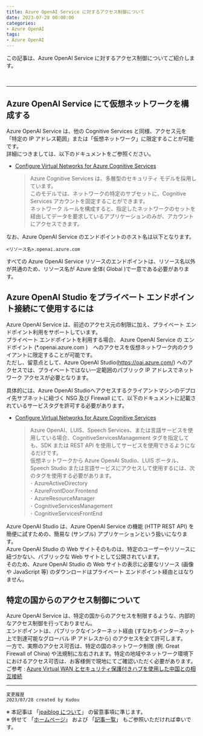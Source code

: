 ```yaml
---
title: Azure OpenAI Service に対するアクセス制御について
date: 2023-07-28 00:00:00
categories:
- Azure OpenAI
tags:
- Azure OpenAI
---
```

この記事は、Azure OpenAI Service に対するアクセス制御についてご紹介します。

<!-- more -->
<br>



***

## Azure OpenAI Service にて仮想ネットワークを構成する

Azure OpenAI Service は、他の Cognitive Services と同様、アクセス元を「特定の IP アドレス範囲」または「仮想ネットワーク」に限定することが可能です。  
詳細につきましては、以下のドキュメントをご参照ください。

- [Configure Virtual Networks for Azure Cognitive Services](https://learn.microsoft.com/en-us/azure/cognitive-services/cognitive-services-virtual-networks?tabs=portal)

  > Azure Cognitive Services は、多層型のセキュリティ モデルを採用しています。   
  > このモデルでは、ネットワークの特定のサブセットに、Cognitive Services アカウントを固定することができます。  
  > ネットワーク ルールを構成すると、指定したネットワークのセットを経由してデータを要求しているアプリケーションのみが、アカウントにアクセスできます。

なお、Azure OpenAI Service のエンドポイントのホスト名は以下となります。
```
<リソース名>.openai.azure.com
```
すべての Azure OpenAI Service リソースのエンドポイントは、リソース名以外が共通のため、リソース名が Azure 全体( Global )で一意である必要があります。

## Azure OpenAI Studio をプライベート エンドポイント接続にて使用するには
<!-- TrackingID#2305100060000313 -->

Azure OpenAI Service は、前述のアクセス元の制限に加え、プライベート エンドポイント利用をサポートしています。  
プライベート エンドポイントを利用する場合、 Azure OpenAI Service の エンドポイント (*.openai.azure.com )　へのアクセスを仮想ネットワーク内のクライアントに限定することが可能です。  
ただし、留意点として、Azure OpenAI Studio(https://oai.azure.com/)  へのアクセスでは、プライベートではない一定範囲のパブリック IP アドレスでネットワーク アクセスが必要となります。  

具体的には、Azure OpenAI Studioへアクセスするクライアントマシンのデプロイ先サブネットに紐づく NSG 及び Firewall にて、以下のドキュメントに記載されているサービスタグを許可する必要があります。  

- [Configure Virtual Networks for Azure Cognitive Services](https://learn.microsoft.com/en-us/azure/cognitive-services/cognitive-services-virtual-networks?tabs=portal)
  > Azure OpenAI、LUIS、Speech Services、または言語サービスを使用している場合、CognitiveServicesManagement タグを指定しても、SDK または REST API を使用してサービスを使用できるようになるだけです。   
  > 仮想ネットワークから Azure OpenAI Studio、LUIS ポータル、Speech Studio または言語サービスにアクセスして使用するには、次のタグを使用する必要があります。  
  > ･ AzureActiveDirectory  
  > ･ AzureFrontDoor.Frontend  
  > ･ AzureResourceManager  
  > ･ CognitiveServicesManagement  
  > ･ CognitiveServicesFrontEnd   


<!-- - [Azure OpenAI Service を Private Endpoint 経由で利用する](https://blog.aimless.jp/archives/2023/04/use-azure-openai-service-with-privateendpoint/)  
※弊社社員が有志で執筆した記事となります。 -->

Azure OpenAI Studio は、Azure OpenAI Service の機能 (HTTP REST API) を簡便に試すための、簡易な (サンプル) アプリケーションという扱いになります。   
Azure OpenAI Studio の Web サイトそのものは、特定のユーザーやリソースに紐づかない、パブリックな Web サイトとして公開されています。  
そのため、Azure OpenAI Studio の Web サイトの表示に必要なリソース (画像や JavaScript 等) のダウンロードはプライベート エンドポイント経由とはなりません。

## 特定の国からのアクセス制御について
<!-- TrackingID#2305240060001683 -->

Azure OpenAI Service は、特定の国からのアクセスを制限するような、内部的なアクセス制御を行っておりません。  
エンドポイントは、パブリックなインターネット経由 (すなわちインターネット上で到達可能なグローバル IP アドレスから) のアクセスを全て許可します。  
一方で、実際のアクセス可否は、特定の国のネットワーク制限 (例. Great Firewall of China) や法規制に左右されます。特定の地域やネットワーク環境下におけるアクセス可否は、お客様側で現地にてご確認いただく必要があります。  
ご参考 :  [Azure Virtual WAN とセキュリティ保護付きハブを使用した中国との相互接続](https://learn.microsoft.com/en-us/azure/virtual-wan/interconnect-china)


***
`変更履歴`  
`2023/07/28 created by Kudou`   

※ 本記事は 「[jpaiblog について](https://jpaiblog.github.io/blog/2020/01/01/about-jpaiblog/)」 の留意事項に準じます。  
※ 併せて 「[ホームページ](https://jpaiblog.github.io/blog/)」 および 「[記事一覧](https://jpaiblog.github.io/blog/archives/)」 もご参照いただければ幸いです。  
